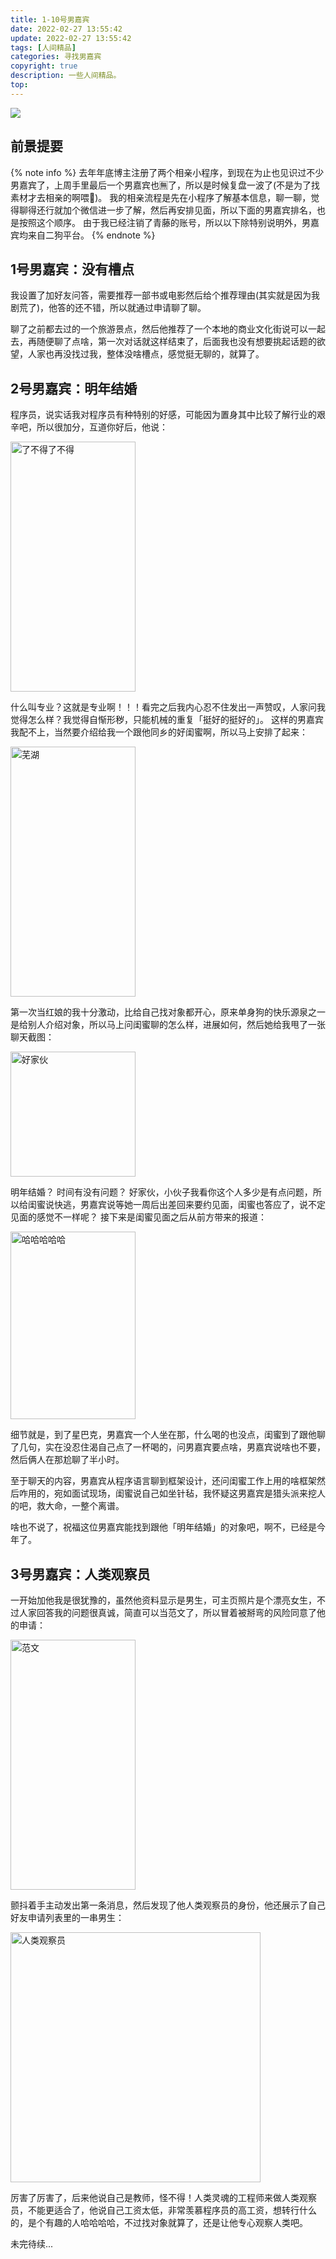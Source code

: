 ```yaml
---
title: 1-10号男嘉宾
date: 2022-02-27 13:55:42
update: 2022-02-27 13:55:42
tags: [人间精品]
categories: 寻找男嘉宾
copyright: true
description: 一些人间精品。
top:
---
```


<img src="https://cdn.jsdelivr.net/gh/Summyj/blogImageCDN/images/looking-for-the-one/i-want-u.jpeg" >

## 前景提要

{% note info %}
去年年底博主注册了两个相亲小程序，到现在为止也见识过不少男嘉宾了，上周手里最后一个男嘉宾也🈚了，所以是时候复盘一波了(不是为了找素材才去相亲的啊喂🙈)。
我的相亲流程是先在小程序了解基本信息，聊一聊，觉得聊得还行就加个微信进一步了解，然后再安排见面，所以下面的男嘉宾排名，也是按照这个顺序。
由于我已经注销了青藤的账号，所以以下除特别说明外，男嘉宾均来自二狗平台。
{% endnote %}

## 1号男嘉宾：没有槽点

我设置了加好友问答，需要推荐一部书或电影然后给个推荐理由(其实就是因为我剧荒了)，他答的还不错，所以就通过申请聊了聊。

聊了之前都去过的一个旅游景点，然后他推荐了一个本地的商业文化街说可以一起去，再随便聊了点啥，第一次对话就这样结束了，后面我也没有想要挑起话题的欲望，人家也再没找过我，整体没啥槽点，感觉挺无聊的，就算了。

## 2号男嘉宾：明年结婚

程序员，说实话我对程序员有种特别的好感，可能因为置身其中比较了解行业的艰辛吧，所以很加分，互道你好后，他说：

<img src="https://cdn.jsdelivr.net/gh/Summyj/blogImageCDN/images/looking-for-the-one-1-10/821645948255_.pic.jpg" width="200" height="400" alt="了不得了不得">

什么叫专业？这就是专业啊！！！看完之后我内心忍不住发出一声赞叹，人家问我觉得怎么样？我觉得自惭形秽，只能机械的重复「挺好的挺好的」。
这样的男嘉宾我配不上，当然要介绍给我一个跟他同乡的好闺蜜啊，所以马上安排了起来：

<img src="https://cdn.jsdelivr.net/gh/Summyj/blogImageCDN/images/looking-for-the-one-1-10/831645949787_.pic.jpg" width="200" height="400" alt="芜湖">

第一次当红娘的我十分激动，比给自己找对象都开心，原来单身狗的快乐源泉之一是给别人介绍对象，所以马上问闺蜜聊的怎么样，进展如何，然后她给我甩了一张聊天截图：

<img src="https://cdn.jsdelivr.net/gh/Summyj/blogImageCDN/images/looking-for-the-one-1-10/841645950428_.pic.jpg" width="200" height="200" alt="好家伙">

明年结婚？
时间有没有问题？
好家伙，小伙子我看你这个人多少是有点问题，所以给闺蜜说快逃，男嘉宾说等她一周后出差回来要约见面，闺蜜也答应了，说不定见面的感觉不一样呢？
接下来是闺蜜见面之后从前方带来的报道：

<img src="https://cdn.jsdelivr.net/gh/Summyj/blogImageCDN/images/looking-for-the-one-1-10/851645952126_.pic.jpg" width="200" height="300" alt="哈哈哈哈哈">

细节就是，到了星巴克，男嘉宾一个人坐在那，什么喝的也没点，闺蜜到了跟他聊了几句，实在没忍住渴自己点了一杯喝的，问男嘉宾要点啥，男嘉宾说啥也不要，然后俩人在那尬聊了半小时。

至于聊天的内容，男嘉宾从程序语言聊到框架设计，还问闺蜜工作上用的啥框架然后咋用的，宛如面试现场，闺蜜说自己如坐针毡，我怀疑这男嘉宾是猎头派来挖人的吧，救大命，一整个离谱。

啥也不说了，祝福这位男嘉宾能找到跟他「明年结婚」的对象吧，啊不，已经是今年了。

## 3号男嘉宾：人类观察员

一开始加他我是很犹豫的，虽然他资料显示是男生，可主页照片是个漂亮女生，不过人家回答我的问题很真诚，简直可以当范文了，所以冒着被掰弯的风险同意了他的申请：

<img src="https://cdn.jsdelivr.net/gh/Summyj/blogImageCDN/images/looking-for-the-one-1-10/891645954819_.pic.jpg" width="200" height="400" alt="范文">

颤抖着手主动发出第一条消息，然后发现了他人类观察员的身份，他还展示了自己好友申请列表里的一串男生：

<img src="https://cdn.jsdelivr.net/gh/Summyj/blogImageCDN/images/looking-for-the-one-1-10/901645954876_.pic_hd.jpg" width="400" height="400" alt="人类观察员">

厉害了厉害了，后来他说自己是教师，怪不得！人类灵魂的工程师来做人类观察员，不能更适合了，他说自己工资太低，非常羡慕程序员的高工资，想转行什么的，是个有趣的人哈哈哈哈，不过找对象就算了，还是让他专心观察人类吧。

未完待续...